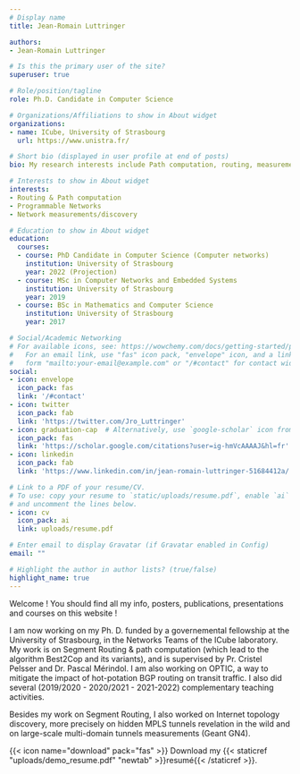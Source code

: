 ```yaml
---
# Display name
title: Jean-Romain Luttringer

authors:
- Jean-Romain Luttringer

# Is this the primary user of the site?
superuser: true

# Role/position/tagline
role: Ph.D. Candidate in Computer Science

# Organizations/Affiliations to show in About widget
organizations:
- name: ICube, University of Strasbourg
  url: https://www.unistra.fr/

# Short bio (displayed in user profile at end of posts)
bio: My research interests include Path computation, routing, measurements and programmable networks.

# Interests to show in About widget
interests:
- Routing & Path computation
- Programmable Networks
- Network measurements/discovery

# Education to show in About widget
education:
  courses:
  - course: PhD Candidate in Computer Science (Computer networks)
    institution: University of Strasbourg
    year: 2022 (Projection)
  - course: MSc in Computer Networks and Embedded Systems
    institution: University of Strasbourg
    year: 2019
  - course: BSc in Mathematics and Computer Science
    institution: University of Strasbourg
    year: 2017

# Social/Academic Networking
# For available icons, see: https://wowchemy.com/docs/getting-started/page-builder/#icons
#   For an email link, use "fas" icon pack, "envelope" icon, and a link in the
#   form "mailto:your-email@example.com" or "/#contact" for contact widget.
social:
- icon: envelope
  icon_pack: fas
  link: '/#contact'
- icon: twitter
  icon_pack: fab
  link: 'https://twitter.com/Jro_Luttringer'
- icon: graduation-cap  # Alternatively, use `google-scholar` icon from `ai` icon pack
  icon_pack: fas
  link: 'https://scholar.google.com/citations?user=ig-hmVcAAAAJ&hl=fr'
- icon: linkedin
  icon_pack: fab
  link: 'https://www.linkedin.com/in/jean-romain-luttringer-51684412a/'

# Link to a PDF of your resume/CV.
# To use: copy your resume to `static/uploads/resume.pdf`, enable `ai` icons in `params.toml`, 
# and uncomment the lines below.
- icon: cv
  icon_pack: ai
  link: uploads/resume.pdf

# Enter email to display Gravatar (if Gravatar enabled in Config)
email: ""

# Highlight the author in author lists? (true/false)
highlight_name: true
---
```

Welcome ! You should find all my info, posters, publications, presentations and courses on this website !

I am now working on my Ph. D. funded by a governemental fellowship at the University of Strasbourg, in the Networks Teams of the ICube laboratory. My work is on Segment Routing & path computation (which lead to the algorithm Best2Cop and its variants), and is supervised by Pr. Cristel Pelsser and Dr. Pascal Mérindol. I am also working on OPTIC, a way to mitigate the impact of hot-potation BGP routing on transit traffic. I also did several (2019/2020 - 2020/2021 - 2021-2022) complementary teaching activities.

Besides my work on Segment Routing, I also worked on Internet topology discovery, more precisely on hidden MPLS tunnels revelation in the wild and on large-scale multi-domain tunnels measurements (Geant GN4).

{{< icon name="download" pack="fas" >}} Download my {{< staticref "uploads/demo_resume.pdf" "newtab" >}}resumé{{< /staticref >}}.
